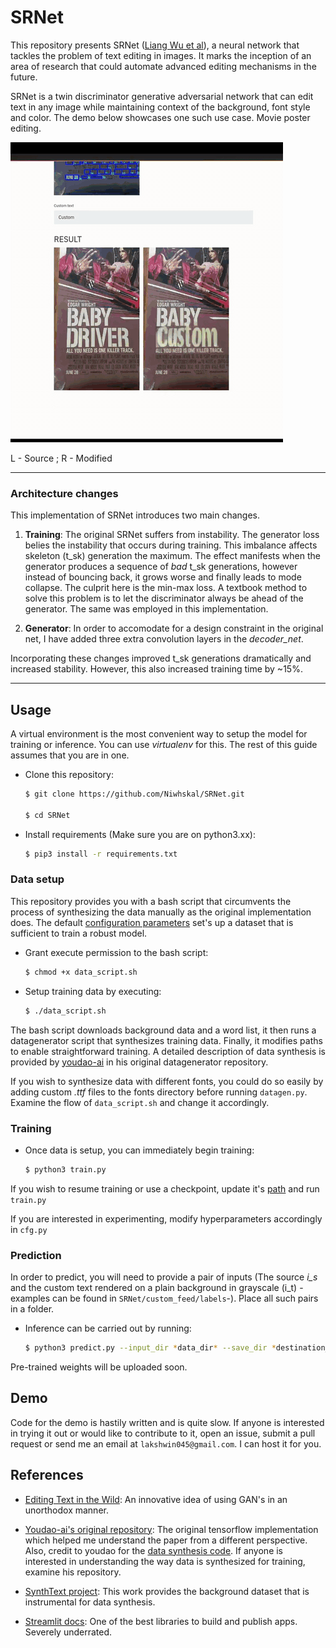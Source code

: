 # SRNet

This repository presents SRNet ([Liang Wu et al](https://arxiv.org/pdf/1908.03047.pdf)), a neural network that tackles the problem of text editing in images. It marks the inception of an area of research that could automate advanced editing mechanisms in the future. 


SRNet is a twin discriminator generative adversarial network that can edit text in any image while maintaining context of the background, font style and color. The demo below showcases one such use case. Movie poster editing.

![](media/final.gif)

L - Source ; R - Modified

----
### Architecture changes

This implementation of SRNet introduces two main changes. 

1. **Training**: The original SRNet suffers from instability. The generator loss belies the instability that occurs during training. This imbalance affects skeleton (t_sk) generation the maximum. The effect manifests when the generator produces a sequence of *bad* t_sk generations, however instead of bouncing back, it grows worse and finally leads to mode collapse. The culprit here is the min-max loss. A textbook method to solve this problem is to let the discriminator always be ahead of the generator. The same was employed in this implementation.


2. **Generator**: In order to accomodate for a design constraint in the original net, I have added three extra convolution layers in the *decoder_net*.

Incorporating these changes improved t_sk generations dramatically and increased stability. However, this also increased training time by ~15%. 

----
## Usage

A virtual environment is the most convenient way to setup the model for training or inference. You can use *virtualenv* for this. The rest of this guide assumes that you are in one.

- Clone this repository:
    ```bash
    $ git clone https://github.com/Niwhskal/SRNet.git

    $ cd SRNet
    ```
- Install requirements (Make sure you are on python3.xx):
    ```bash
    $ pip3 install -r requirements.txt
    ```
### Data setup

This repository provides you with a bash script that circumvents the process of synthesizing the data manually as the original implementation does. The default [configuration parameters](https://github.com/Niwhskal/SRNet/blob/582749370e356cb32396152f6078e1150b91212e/SRNet-Datagen/Synthtext/data_cfg.py#L10) set's up a dataset that is sufficient to train a robust model.

- Grant execute permission to the bash script:
    ```bash
    $ chmod +x data_script.sh
    ```
- Setup training data by executing:
    ```bash
    $ ./data_script.sh
    ```
The bash script downloads background data and a word list, it then runs a datagenerator script that synthesizes training data. Finally, it modifies paths to enable straightforward training. A detailed description of data synthesis is provided by [youdao-ai](https://github.com/youdao-ai/SRNet-Datagen) in his original datagenerator repository. 

If you wish to synthesize data with different fonts, you could do so easily by adding custom *.ttf* files to the fonts directory before running `datagen.py`. Examine the flow of `data_script.sh` and change it accordingly.

### Training

- Once data is setup, you can immediately begin training:
    ```bash
    $ python3 train.py
    ```
If you wish to resume training or use a checkpoint, update it's [path](https://github.com/Niwhskal/SRNet/blob/9f7b34d4bdffa3951912ac739c22997a66a1ad0a/cfg.py#L24) and run `train.py`

If you are interested in experimenting, modify hyperparameters accordingly in `cfg.py`

### Prediction

In order to predict, you will need to provide a pair of inputs (The source *i_s* and the custom text rendered on a plain background in grayscale (i_t) -examples can be found in `SRNet/custom_feed/labels`-). Place all such pairs in a folder.  

- Inference can be carried out by running:
    ```bash
    $ python3 predict.py --input_dir *data_dir* --save_dir *destination_dir* --checkpoint *path_to_ckpt*
    ```
Pre-trained weights will be uploaded soon.

## Demo

Code for the demo is hastily written and is quite slow. If anyone is interested in trying it out or would like to contribute to it, open an issue, submit a pull request or send me an email at `lakshwin045@gmail.com`. I can host it for you. 

## References

* [Editing Text in the Wild](https://arxiv.org/abs/1908.03047): An innovative idea of using GAN's in an unorthodox manner. 

* [Youdao-ai's original repository](https://github.com/youdao-ai/SRNet): The original tensorflow implementation which helped me understand the paper from a different perspective. Also, credit to youdao for the [data synthesis code](https://github.com/youdao-ai/SRNet-Datagen). If anyone is interested in understanding the way data is synthesized for training, examine his repository.

* [SynthText project](https://github.com/ankush-me/SynthText): This work provides the background dataset that is instrumental for data synthesis.

* [Streamlit docs](https://www.streamlit.io/): One of the best libraries to build and publish apps. Severely underrated.
